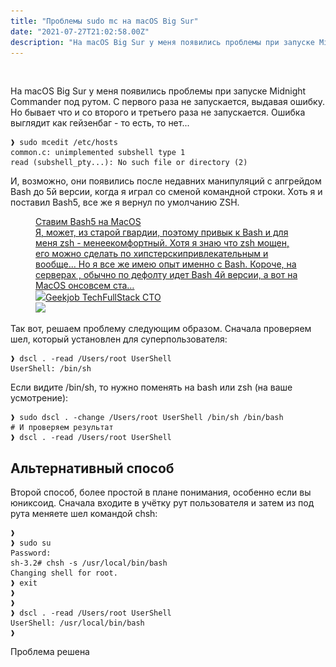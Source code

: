 ```yaml
---
title: "Проблемы sudo mc на macOS Big Sur"
date: "2021-07-27T21:02:58.00Z"
description: "На macOS Big Sur у меня появились проблемы при запуске Midnight Commander под рутом. С первого раза не запускается, выдавая ошиб"
---
```


<figure class="kg-card kg-image-card"><img src="/content/images/2021/07/--------------2021-07-28---00.01.59.png" class="kg-image" alt srcset="/content/images/size/w600/2021/07/--------------2021-07-28---00.01.59.png 600w, /content/images/size/w1000/2021/07/--------------2021-07-28---00.01.59.png 1000w, /content/images/size/w1600/2021/07/--------------2021-07-28---00.01.59.png 1600w, /content/images/2021/07/--------------2021-07-28---00.01.59.png 1726w" sizes="(min-width: 720px) 720px"></figure><p>На macOS Big Sur у меня появились проблемы при запуске Midnight Commander под рутом. С первого раза не запускается, выдавая ошибку. Но бывает что и со второго и третьего раза не запускается. Ошибка выглядит как гейзенбаг - то есть, то нет...</p><pre><code class="language-bash">❱ sudo mcedit /etc/hosts                                                 
common.c: unimplemented subshell type 1
read (subshell_pty...): No such file or directory (2)
</code></pre><p>И, возможно, они появились после недавних манипуляций с апгрейдом Bash до 5й версии, когда я играл со сменой командной строки. Хоть я и поставил Bash5, все же я вернул по умолчанию ZSH.</p><figure class="kg-card kg-bookmark-card"><a class="kg-bookmark-container" href="/install-bash-v5-on-macos/"><div class="kg-bookmark-content"><div class="kg-bookmark-title">Ставим Bash5 на MacOS</div><div class="kg-bookmark-description">Я, может, из старой гвардии, поэтому привык к Bash и для меня zsh - менеекомфортный. Хотя я знаю что zsh мощен, его можно сделать по хипстерскипривлекательным и вообще... Но я все же имею опыт именно с Bash. Короче, на серверах , обычно по дефолту идет Bash 4й версии, а вот на MacOS онсовсем ста…</div><div class="kg-bookmark-metadata"><img class="kg-bookmark-icon" src="https://tech.geekjob.ru/favicon.png"><span class="kg-bookmark-author">Geekjob Tech</span><span class="kg-bookmark-publisher">FullStack CTO</span></div></div><div class="kg-bookmark-thumbnail"><img src="https://tech.geekjob.ru/content/images/size/w100/2021/07/gj-logo-square.png"></div></a></figure><p>Так вот, решаем проблему следующим образом. Сначала проверяем шел, который установлен для суперпользователя:</p><pre><code class="language-bash">❱ dscl . -read /Users/root UserShell
UserShell: /bin/sh</code></pre><p>Если видите /bin/sh, то нужно поменять на bash или zsh (на ваше усмотрение):</p><pre><code class="language-bash">❱ sudo dscl . -change /Users/root UserShell /bin/sh /bin/bash
# И проверяем результат
❱ dscl . -read /Users/root UserShell</code></pre><h2 id="-">Альтернативный способ</h2><p>Второй способ, более простой в плане понимания, особенно если вы юниксоид. Сначала входите в учётку рут пользователя и затем из под рута меняете шел командой chsh:</p><pre><code class="language-bash">❱ 
❱ sudo su
Password:
sh-3.2# chsh -s /usr/local/bin/bash
Changing shell for root.
❱ exit
❱ 
❱ 
❱ dscl . -read /Users/root UserShell
UserShell: /usr/local/bin/bash
❱ </code></pre><p>Проблема решена</p>

